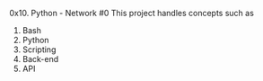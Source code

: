 0x10. Python - Network #0
This project handles concepts such as
1. Bash
2. Python
3. Scripting
4. Back-end
5. API
